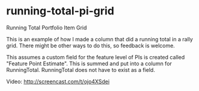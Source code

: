 running-total-pi-grid
=====================

Running Total Portfolio Item Grid

This is an example of how I made a column that did a running total in a rally grid. There might be other ways to do this, so feedback is welcome.

This assumes a custom field for the feature level of PIs is created called "Feature Point Estimate".  This is summed and put into a column for RunningTotal.  RunningTotal does not have to exist as a field.

Video: http://screencast.com/t/ojo4XSdei
